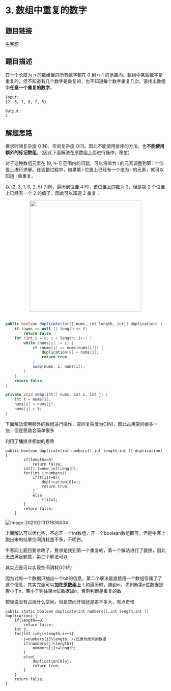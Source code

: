 # 3. 数组中重复的数字

## 题目链接

[牛客网](https://www.nowcoder.com/practice/623a5ac0ea5b4e5f95552655361ae0a8?tpId=13&tqId=11203&tPage=1&rp=1&ru=/ta/coding-interviews&qru=/ta/coding-interviews/question-ranking&from=cyc_github)

## 题目描述

在一个长度为 n 的数组里的所有数字都在 0 到 n-1 的范围内。数组中某些数字是重复的，但不知道有几个数字是重复的，也不知道每个数字重复几次。请找出数组中**任意一个重复的数字**。

```html
Input:
{2, 3, 1, 0, 2, 5}

Output:
2
```

## 解题思路

要求时间复杂度 O(N)，空间复杂度 O(1)。因此不能使用排序的方法，也**不能使用额外的标记数组**。（因此下面解法在原数组上面进行操作，移位）

对于这种数组元素在 [0, n-1] 范围内的问题，可以将值为 i 的元素调整到第 i 个位置上进行求解。在调整过程中，如果第 i 位置上已经有一个值为 i 的元素，就可以知道 i 值重复。

以 (2, 3, 1, 0, 2, 5) 为例，遍历到位置 4 时，该位置上的数为 2，但是第 2 个位置上已经有一个 2 的值了，因此可以知道 2 重复：

<div align="center"> <img src="https://cs-notes-1256109796.cos.ap-guangzhou.myqcloud.com/643b6f18-f933-4ac5-aa7a-e304dbd7fe49.gif" width="350px"> </div><br>


```java
public boolean duplicate(int[] nums, int length, int[] duplication) {
    if (nums == null || length <= 0)
        return false;
    for (int i = 0; i < length; i++) {
        while (nums[i] != i) {
            if (nums[i] == nums[nums[i]]) {
                duplication[0] = nums[i];
                return true;
            }
            swap(nums, i, nums[i]);
        }
    }
    return false;
}

private void swap(int[] nums, int i, int j) {
    int t = nums[i];
    nums[i] = nums[j];
    nums[j] = t;
}
```



下面解法使用额外的数组进行操作，空间复杂度为O(N)，因此占用空间会多一些，但是思路会简单很多

利用了桶排序相似的思路

```
public boolean duplicate(int numbers[],int length,int [] duplication) {
        if(length==0)
            return false;
        int[] t=new int[length];
        for(int i:numbers){
            if(t[i]!=0){
                duplication[0]=i;
                return true;
            }
            else
                t[i]=1;
        }
        return false;
    }
```

![image-20210213171635004](C:\Users\tumbled\AppData\Roaming\Typora\typora-user-images\image-20210213171635004.png)

上面解法可以优化些，不必开一个int数组，开一个boolean数组即可。但是牛客上跑出来的结果空间消耗差不多，不明白。



牛客网上题目要求改了，要求是找到第一个重复的，第一个解法进行了置换，因此无法满足题意，第二个解法可以

其实还是可以实现空间消耗O(1)的

因为对每一个数据只抽出一个bit的信息，第二个解法是直接用一个数组存储了了这个信息，其实完全可以**加在原数组上**！如遍历时，遇到m，先判断第n位数据是否小于n，若小于则往第m位数据加n，否则判断是重复的数

按理说没有占用什么空间，但是空间开销还是差不多大，有点奇怪

    public static boolean duplicate(int numbers[],int length,int [] duplication) {
        if(length==0)
            return false;
        int j;
        for(int i=0;i<length;i++){
            j=numbers[i]%length; //还原为原来的数据
            if(numbers[j]<length){
                numbers[j]+=length;
            }
            else{
                duplication[0]=j;
                return true;
            }
        }
        return false;
    }

